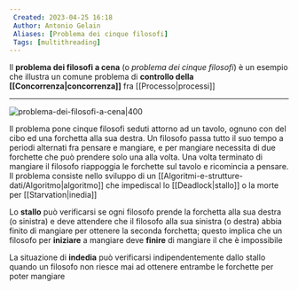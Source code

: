 ```yaml
---
 Created: 2023-04-25 16:18
 Author: Antonio Gelain
 Aliases: [Problema dei cinque filosofi]
 Tags: [multithreading]
---
```


Il **problema dei filosofi a cena** (o *problema dei cinque filosofi*) è un esempio che illustra un comune problema di **controllo della [[Concorrenza|concorrenza]]** fra [[Processo|processi]]

---

![problema-dei-filosofi-a-cena|400](https://upload.wikimedia.org/wikipedia/commons/thumb/7/7b/An_illustration_of_the_dining_philosophers_problem.png/800px-An_illustration_of_the_dining_philosophers_problem.png)

Il problema pone cinque filosofi seduti attorno ad un tavolo, ognuno con del cibo ed una forchetta alla sua destra.
Un filosofo passa tutto il suo tempo a periodi alternati fra pensare e mangiare, e per mangiare necessita di due forchette che può prendere solo una alla volta.
Una volta terminato di mangiare il filosofo riappoggia le forchette sul tavolo e ricomincia a pensare.
Il problema consiste nello sviluppo di un [[Algoritmi-e-strutture-dati/Algoritmo|algoritmo]] che impediscal lo [[Deadlock|stallo]] o la morte per [[Starvation|inedia]]

Lo **stallo** può verificarsi se ogni filosofo prende la forchetta alla sua destra (o sinistra) e deve attendere che il filosofo alla sua sinistra (o destra) abbia finito di mangiare per ottenere la seconda forchetta; questo implica che un filosofo per **iniziare** a mangiare deve **finire** di mangiare il che è impossibile

La situazione di **indedia** può verificarsi indipendentemente dallo stallo quando un filosofo non riesce mai ad ottenere entrambe le forchette per poter mangiare
